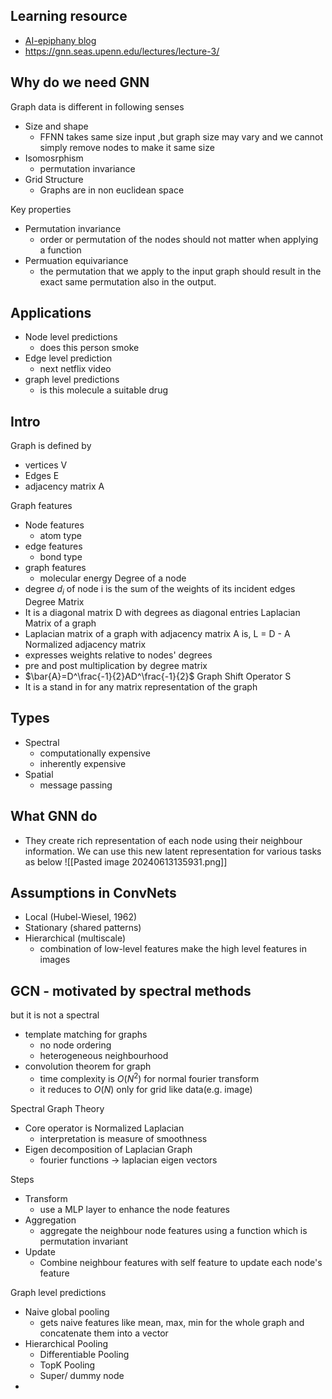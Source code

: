 ## Learning resource
- [AI-epiphany blog](https://gordicaleksa.medium.com/how-to-get-started-with-graph-machine-learning-afa53f6f963ajjk)
- https://gnn.seas.upenn.edu/lectures/lecture-3/

## Why do we need GNN
Graph data is different in following senses
- Size and shape
	- FFNN takes same size input ,but graph size may vary and we cannot simply remove nodes to make it same size
- Isomosrphism
	- permutation invariance
- Grid Structure
	- Graphs are in non euclidean space 

Key properties
- Permutation invariance
	- order or permutation of the nodes should not matter when applying a function
- Permuation equivariance
	- the permutation that we apply to the input graph should result in the exact same permutation also in the output.
## Applications
- Node level predictions
	- does this person smoke
- Edge level prediction
	- next netflix video
- graph level predictions
	- is this molecule a suitable drug
## Intro
Graph is defined by
- vertices V
- Edges E
- adjacency matrix A

Graph features
- Node features
	- atom type
- edge features
	- bond type
- graph features
	- molecular energy
Degree of a node
- degree $d_i$ of node i is the sum of the weights of its incident edges
Degree Matrix
- It is a diagonal matrix D with degrees as diagonal entries
Laplacian Matrix of a graph
- Laplacian matrix of a graph with adjacency matrix A is, L = D - A
Normalized adjacency matrix
- expresses weights relative to nodes' degrees
- pre and post multiplication by degree matrix
- $\bar{A}=D^\frac{-1}{2}AD^\frac{-1}{2}$
Graph Shift Operator S
- It is a stand in for any matrix representation of the graph
## Types
- Spectral
	- computationally expensive
	- inherently expensive
- Spatial
	- message passing

## What GNN do
- They create rich representation of each node using their neighbour information. We can use this new latent representation for various tasks as below
![[Pasted image 20240613135931.png]]

## Assumptions in ConvNets
- Local (Hubel-Wiesel, 1962)
- Stationary (shared patterns)
- Hierarchical (multiscale)
	- combination of low-level features make the high level features in images

## GCN - motivated by spectral methods
but it is not a spectral 
- template matching for graphs
	- no node ordering
	- heterogeneous neighbourhood
- convolution theorem for graph
	- time complexity is $O(N^2)$ for normal fourier transform
	- it reduces to $O(N)$ only for grid like data(e.g. image)

Spectral Graph Theory 
- Core operator is Normalized Laplacian
	- interpretation is measure of smoothness
- Eigen decomposition of Laplacian Graph
	- fourier functions -> laplacian eigen vectors

Steps
- Transform
	- use a MLP layer to enhance the node features 
- Aggregation
	- aggregate the neighbour node features using a function which is permutation invariant
- Update
	- Combine neighbour features with self feature to update each node's feature

Graph level predictions
- Naive global pooling
	- gets naive features like mean, max, min for the whole graph and concatenate them into a vector
- Hierarchical Pooling
	- Differentiable Pooling
	- TopK Pooling
	- Super/ dummy node
- 